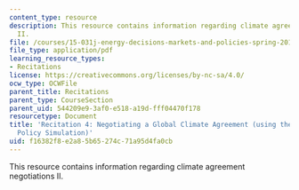 ```yaml
---
content_type: resource
description: This resource contains information regarding climate agreement negotiations
  II.
file: /courses/15-031j-energy-decisions-markets-and-policies-spring-2012/f16382f8e2a85b65274c71a95d4fa0cb_MIT15_031JS12_rec4.pdf
file_type: application/pdf
learning_resource_types:
- Recitations
license: https://creativecommons.org/licenses/by-nc-sa/4.0/
ocw_type: OCWFile
parent_title: Recitations
parent_type: CourseSection
parent_uid: 544209e9-3af0-e518-a19d-fff04470f178
resourcetype: Document
title: 'Recitation 4: Negotiating a Global Climate Agreement (using the C-Roads Climate
  Policy Simulation)'
uid: f16382f8-e2a8-5b65-274c-71a95d4fa0cb
---
```

This resource contains information regarding climate agreement negotiations II.